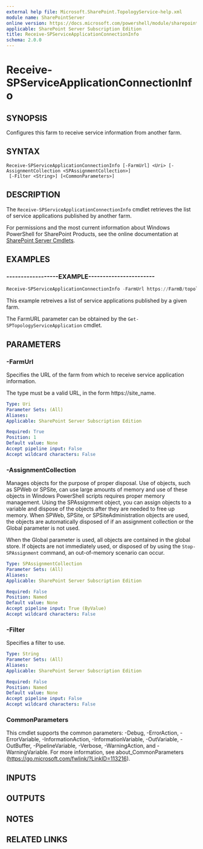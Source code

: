 ```yaml
---
external help file: Microsoft.SharePoint.TopologyService-help.xml
module name: SharePointServer
online version: https://docs.microsoft.com/powershell/module/sharepoint-server/receive-spserviceapplicationconnectioninfo
applicable: SharePoint Server Subscription Edition
title: Receive-SPServiceApplicationConnectionInfo
schema: 2.0.0
---
```


# Receive-SPServiceApplicationConnectionInfo

## SYNOPSIS
Configures this farm to receive service information from another farm.


## SYNTAX

```
Receive-SPServiceApplicationConnectionInfo [-FarmUrl] <Uri> [-AssignmentCollection <SPAssignmentCollection>]
 [-Filter <String>] [<CommonParameters>]
```

## DESCRIPTION
The `Receive-SPServiceApplicationConnectionInfo` cmdlet retrieves the list of service applications published by another farm.

For permissions and the most current information about Windows PowerShell for SharePoint Products, see the online documentation at [SharePoint Server Cmdlets](https://docs.microsoft.com/powershell/sharepoint/sharepoint-server/sharepoint-server-cmdlets).


## EXAMPLES

### ------------------EXAMPLE-----------------------
```powershell
Receive-SPServiceApplicationConnectionInfo -FarmUrl https://FarmB/topology/topology.svc
```

This example retreives a list of service applications published by a given farm.

The FarmURL parameter can be obtained by the `Get-SPTopologyServiceApplication` cmdlet.


## PARAMETERS

### -FarmUrl
Specifies the URL of the farm from which to receive service application information.

The type must be a valid URL, in the form https://site_name.

```yaml
Type: Uri
Parameter Sets: (All)
Aliases: 
Applicable: SharePoint Server Subscription Edition

Required: True
Position: 1
Default value: None
Accept pipeline input: False
Accept wildcard characters: False
```

### -AssignmentCollection
Manages objects for the purpose of proper disposal.
Use of objects, such as SPWeb or SPSite, can use large amounts of memory and use of these objects in Windows PowerShell scripts requires proper memory management.
Using the SPAssignment object, you can assign objects to a variable and dispose of the objects after they are needed to free up memory.
When SPWeb, SPSite, or SPSiteAdministration objects are used, the objects are automatically disposed of if an assignment collection or the Global parameter is not used.

When the Global parameter is used, all objects are contained in the global store.
If objects are not immediately used, or disposed of by using the `Stop-SPAssignment` command, an out-of-memory scenario can occur.

```yaml
Type: SPAssignmentCollection
Parameter Sets: (All)
Aliases: 
Applicable: SharePoint Server Subscription Edition

Required: False
Position: Named
Default value: None
Accept pipeline input: True (ByValue)
Accept wildcard characters: False
```

### -Filter
Specifies a filter to use.

```yaml
Type: String
Parameter Sets: (All)
Aliases: 
Applicable: SharePoint Server Subscription Edition

Required: False
Position: Named
Default value: None
Accept pipeline input: False
Accept wildcard characters: False
```

### CommonParameters
This cmdlet supports the common parameters: -Debug, -ErrorAction, -ErrorVariable, -InformationAction, -InformationVariable, -OutVariable, -OutBuffer, -PipelineVariable, -Verbose, -WarningAction, and -WarningVariable. For more information, see about_CommonParameters (https://go.microsoft.com/fwlink/?LinkID=113216).

## INPUTS

## OUTPUTS

## NOTES

## RELATED LINKS
